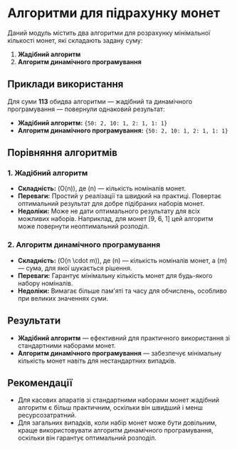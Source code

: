 # Алгоритми для підрахунку монет

Даний модуль містить два алгоритми для розрахунку мінімальної кількості монет, які складають задану суму:

1. **Жадібний алгоритм**
2. **Алгоритм динамічного програмування**

## Приклади використання

Для суми **113** обидва алгоритми — жадібний та динамічного програмування — повернули однаковий результат:

- **Жадібний алгоритм:** `{50: 2, 10: 1, 2: 1, 1: 1}`
- **Алгоритм динамічного програмування:** `{50: 2, 10: 1, 2: 1, 1: 1}`

## Порівняння алгоритмів

### 1. Жадібний алгоритм
- **Складність:** \(O(n)\), де \(n\) — кількість номіналів монет.
- **Переваги:** Простий у реалізації та швидкий на практиці. Повертає оптимальний результат для добре підібраних наборів монет.
- **Недоліки:** Може не дати оптимального результату для всіх можливих наборів. Наприклад, для монет [9, 6, 1] цей алгоритм може повернути неоптимальний розподіл.

### 2. Алгоритм динамічного програмування
- **Складність:** \(O(n \cdot m)\), де \(n\) — кількість номіналів монет, а \(m\) — сума, для якої шукається рішення.
- **Переваги:** Гарантує мінімальну кількість монет для будь-якого набору номіналів.
- **Недоліки:** Вимагає більше пам'яті та часу для обчислень, особливо при великих значеннях суми.

## Результати

- **Жадібний алгоритм** — ефективний для практичного використання зі стандартними наборами монет.
- **Алгоритм динамічного програмування** — забезпечує мінімальну кількість монет навіть для нестандартних випадків.

## Рекомендації
- Для касових апаратів зі стандартними наборами монет жадібний алгоритм є більш практичним, оскільки він швидший і менш ресурсозатратний.
- Для загальних випадків, коли набір монет може бути довільним, краще використовувати алгоритм динамічного програмування, оскільки він гарантує оптимальний розподіл.

